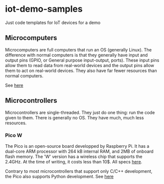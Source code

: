 # iot-demo-samples
Just code templates for IoT devices for a demo

## Microcomputers

Microcomputers are full computers that run an OS (generally Linux). The difference with normal computers is that they generally have input and output pins (GPIO, or General purpose input-output, ports). These input pins allow them to read data from  real-world devices and the output pins allow them to act on real-world devices. They also have far fewer resources than normal computers.

See [here](microcomputer/zero/README.md)

## Microcontrollers

Microcontrollers are single-threaded. They just do one thing: run the code given to them. There is generally no OS. They have much, much less resources.

### Pico W

The Pico is an open-source board developped by Raspberry Pi. It has a dual-core ARM processor with 264 kB internal RAM, and 2MB of onboard flash memory. The 'W' version has a wireless chip that supports the 2.4GHz. At the time of writing, it costs less than 10$. All specs [here](https://www.raspberrypi.com/products/raspberry-pi-pico/).

Contrary to most microcontrollers that support only C/C++ development, the Pico also supports Python development. See [here](microcontroller/pico/README.md)
